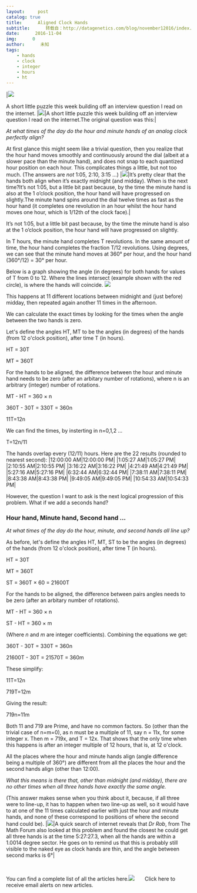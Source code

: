 ```yaml
---
layout:     post
catalog: true
title:      Aligned Clock Hands
subtitle:      转载自：http://datagenetics.com/blog/november12016/index.html
date:      2016-11-04
img:      0
author:      未知
tags:
    - hands
    - clock
    - integer
    - hours
    - ht
---
```











|![](http://datagenetics.com/blog/november12016/face.png)


A short little puzzle this week building off an interview question I read on the internet.
|![](http://datagenetics.com/blog/november12016/face.png)|A short little puzzle this week building off an interview question I read on the internet.The original question was this:|

*At what times of the day do the hour and minute hands of an analog clock perfectly align?*


At first glance this might seem like a trivial question, then you realize that the hour hand moves smoothly and continuously around the dial (albeit at a slower pace than the minute hand), and does not snap to each quantized hour position on each hour. This complicates things a little, but not too much. (The answers are *not* 1:05, 2:10, 3:15 …)
|![](http://datagenetics.com/blog/november12016/anim2.gif)|It’s pretty clear that the hands both align when it’s exactly midnight (and midday). When is the next time?It’s not 1:05, but a little bit past because, by the time the minute hand is also at the 1 o’clock position, the hour hand will have progressed on slightly.The minute hand spins around the dial twelve times as fast as the hour hand (it completes one revolution in an hour whilst the hour hand moves one hour, which is 1/12th of the clock face).|

It’s not 1:05, but a little bit past because, by the time the minute hand is also at the 1 o’clock position, the hour hand will have progressed on slightly.

In T hours, the minute hand completes T revolutions. In the same amount of time, the hour hand completes the fraction T/12 revolutions. Using degrees, we can see that the minute hand moves at 360° per hour, and the hour hand (360°/12) = 30° per hour.

Below is a graph showing the angle (in degrees) for both hands for values of T from 0 to 12. Where the lines intersect (example shown with the red circle), is where the hands will coincide.
![](http://datagenetics.com/blog/november12016/g1.png)


This happens at 11 different locations between midnight and (just before) midday, then repeated again another 11 times in the afternoon.

We can calculate the exact times by looking for the times when the angle between the two hands is zero.

Let's define the angles HT, MT to be the angles (in degrees) of the hands (from 12 o'clock position), after time T (in hours).

HT = 30T

MT = 360T

For the hands to be aligned, the difference between the hour and minute hand needs to be zero (after an arbitary number of rotations), where n is an arbitrary (integer) number of rotations.

MT - HT = 360 × n

360T - 30T = 330T = 360n

11T=12n

We can find the times, by insterting in n=0,1,2 …

T=12n/11

The hands overlap every (12/11) hours. Here are the 22 results (rounded to nearest second):
|12:00:00 AM|12:00:00 PM|
|1:05:27 AM|1:05:27 PM|
|2:10:55 AM|2:10:55 PM|
|3:16:22 AM|3:16:22 PM|
|4:21:49 AM|4:21:49 PM|
|5:27:16 AM|5:27:16 PM|
|6:32:44 AM|6:32:44 PM|
|7:38:11 AM|7:38:11 PM|
|8:43:38 AM|8:43:38 PM|
|9:49:05 AM|9:49:05 PM|
|10:54:33 AM|10:54:33 PM|

However, the question I want to ask is the next logical progression of this problem. What if we add a seconds hand?

### Hour hand, Minute hand, Second hand …

*At what times of the day do the hour, minute, and second hands all line up?*


As before, let's define the angles HT, MT, ST to be the angles (in degrees) of the hands (from 12 o'clock position), after time T (in hours).

HT = 30T

MT = 360T

ST = 360T × 60 = 21600T

For the hands to be aligned, the difference between pairs angles needs to be zero (after an arbitary number of rotations).

MT - HT = 360 × n

ST - HT = 360 × m

(Where *n* and *m* are integer coefficients). Combining the equations we get:

360T - 30T = 330T = 360n

21600T - 30T = 21570T = 360m

These simplify:

11T=12n

719T=12m

Giving the result:

719n=11m

Both 11 and 719 are Prime, and have no common factors. So (other than the trivial case of n=m=0), as n must be a multiple of 11, say n = 11x, for some integer x. Then m = 719x, and T = 12x. That shows that the only time when this happens is after an integer multiple of 12 hours, that is, at 12 o'clock.

All the places where the hour and minute hands align (angle difference being a multiple of 360°) are different from all the places the hour and the second hands align (other than 12:00).



*What this means is there that, other than midnight (and midday), there are no other times when all three hands have exactly the same angle.*


(This answer makes sense when you think about it, because, if all three were to line-up, it has to happen when two line-up as well, so it would have to at one of the 11 times calculated earlier with just the hour and minute hands, and none of these correspond to positions of where the second hand could be).
|![](http://datagenetics.com/blog/november12016/b.png)|A quick search of internet reveals that *Dr Rob*, from The Math Forum also looked at this problem and found the closest he could get all three hands is at the time 5:27:27.3, when all the hands are within a 1.0014 degree sector. He goes on to remind us that this is probably still visible to the naked eye as clock hands are thin, and the angle between second marks is 6°|





 

You can find a complete list of all the articles here.![](http://datagenetics.com/images/n.gif)
      Click here to receive email alerts on new articles.
